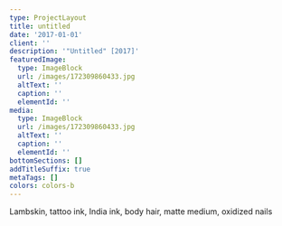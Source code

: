 ```yaml
---
type: ProjectLayout
title: untitled
date: '2017-01-01'
client: ''
description: '"Untitled" [2017]'
featuredImage:
  type: ImageBlock
  url: /images/172309860433.jpg
  altText: ''
  caption: ''
  elementId: ''
media:
  type: ImageBlock
  url: /images/172309860433.jpg
  altText: ''
  caption: ''
  elementId: ''
bottomSections: []
addTitleSuffix: true
metaTags: []
colors: colors-b
---
```

Lambskin, tattoo ink, India ink, body hair, matte medium, oxidized nails
